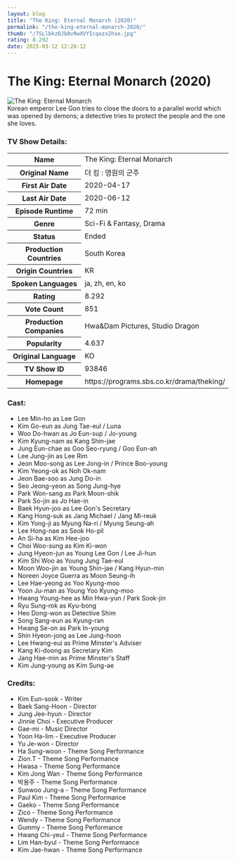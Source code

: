 ```yaml
---
layout: blog
title: "The King: Eternal Monarch (2020)"
permalink: "/the-king-eternal-monarch-2020/"
thumb: "/7SLlbkzOJb8v9wXVYIcqozx2hxe.jpg"
rating: 8.292
date: 2025-03-12 12:28:12
---
```

<h1 class="title">The King: Eternal Monarch (2020)</h1><div class="poster"><img src="{{ site.imglink }}/7SLlbkzOJb8v9wXVYIcqozx2hxe.jpg" class="img-fluid my-3" alt="The King: Eternal Monarch"/></div><div class="plot">Korean emperor Lee Gon tries to close the doors to a parallel world which was opened by demons; a detective tries to protect the people and the one she loves.</div><h3>TV Show Details:</h3><table class="table table-bordered details"><tr><th>Name</th><td>The King: Eternal Monarch</td></tr><tr><th>Original Name</th><td>더 킹 : 영원의 군주</td></tr><tr><th>First Air Date</th><td>2020-04-17</td></tr><tr><th>Last Air Date</th><td>2020-06-12</td></tr><tr><th>Episode Runtime</th><td>72 min</td></tr><tr><th>Genre</th><td>Sci-Fi & Fantasy, Drama</td></tr><tr><th>Status</th><td>Ended</td></tr><tr><th>Production Countries</th><td>South Korea</td></tr><tr><th>Origin Countries</th><td>KR</td></tr><tr><th>Spoken Languages</th><td>ja, zh, en, ko</td></tr><tr><th>Rating</th><td>8.292</td></tr><tr><th>Vote Count</th><td>851</td></tr><tr><th>Production Companies</th><td>Hwa&Dam Pictures, Studio Dragon</td></tr><tr><th>Popularity</th><td>4.637</td></tr><tr><th>Original Language</th><td>KO</td></tr><tr><th>TV Show ID</th><td>93846</td></tr><tr><th>Homepage</th><td>https://programs.sbs.co.kr/drama/theking/</td></tr></table><h3>Cast:</h3><ul class="list-group cast"><li>Lee Min-ho as Lee Gon</li><li>Kim Go-eun as Jung Tae-eul / Luna</li><li>Woo Do-hwan as Jo Eun-sup / Jo-young</li><li>Kim Kyung-nam as Kang Shin-jae</li><li>Jung Eun-chae as Goo Seo-ryung / Goo Eun-ah</li><li>Lee Jung-jin as Lee Rim</li><li>Jeon Moo-song as Lee Jong-in / Prince Boo-young</li><li>Kim Yeong-ok as Noh Ok-nam</li><li>Jeon Bae-soo as Jung Do-in</li><li>Seo Jeong-yeon as Song Jung-hye</li><li>Park Won-sang as Park Moon-shik</li><li>Park So-jin as Jo Hae-in</li><li>Baek Hyun-joo as Lee Gon's Secretary</li><li>Kang Hong-suk as Jang Michael / Jang Mi-reuk</li><li>Kim Yong-ji as Myung Na-ri / Myung Seung-ah</li><li>Lee Hong-nae as Seok Ho-pil</li><li>An Si-ha as Kim Hee-joo</li><li>Choi Woo-sung as Kim Ki-won</li><li>Jung Hyeon-jun as Young Lee Gon / Lee Ji-hun</li><li>Kim Shi Woo as Young Jung Tae-eul</li><li>Moon Woo-jin as Young Shin-jae / Kang Hyun-min</li><li>Noreen Joyce Guerra as Moon Seung-ih</li><li>Lee Hae-yeong as Yoo Kyung-moo</li><li>Yoon Ju-man as Young Yoo Kyung-moo</li><li>Hwang Young-hee as Min Hwa-yun / Park Sook-jin</li><li>Ryu Sung-rok as Kyu-bong</li><li>Heo Dong-won as Detective Shim</li><li>Song Sang-eun as Kyung-ran</li><li>Hwang Se-on as Park In-young</li><li>Shin Hyeon-jong as Lee Jung-hoon</li><li>Lee Hwang-eui as Prime Minster's Adviser</li><li>Kang Ki-doong as Secretary Kim</li><li>Jang Hae-min as Prime Minster's Staff</li><li>Kim Jung-young as Kim Sung-ae</li></ul><h3>Credits:</h3><ul class="list-group crew"><li>Kim Eun-sook - Writer</li><li>Baek Sang-Hoon - Director</li><li>Jung Jee-hyun - Director</li><li>Jinnie Choi - Executive Producer</li><li>Gae-mi - Music Director</li><li>Yoon Ha-lim - Executive Producer</li><li>Yu Je-won - Director</li><li>Ha Sung-woon - Theme Song Performance</li><li>Zion.T - Theme Song Performance</li><li>Hwasa - Theme Song Performance</li><li>Kim Jong Wan - Theme Song Performance</li><li>박용주 - Theme Song Performance</li><li>Sunwoo Jung-a - Theme Song Performance</li><li>Paul Kim - Theme Song Performance</li><li>Gaeko - Theme Song Performance</li><li>Zico - Theme Song Performance</li><li>Wendy - Theme Song Performance</li><li>Gummy - Theme Song Performance</li><li>Hwang Chi-yeul - Theme Song Performance</li><li>Lim Han-byul - Theme Song Performance</li><li>Kim Jae-hwan - Theme Song Performance</li></ul>